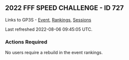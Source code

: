 ## 2022 FFF SPEED CHALLENGE - ID 727

Links to GP3S - [Event](https://www.gps-speedsurfing.com/default.aspx?mnu=event&val=727), [Rankings](https://www.gps-speedsurfing.com/default.aspx?mnu=eventranking&val=727), [Sessions](https://www.gps-speedsurfing.com/default.aspx?mnu=eventsessions&val=727)

Last refreshed 2022-08-06 09:45:05 UTC.

### Actions Required

No users require a rebuild in the event rankings.

